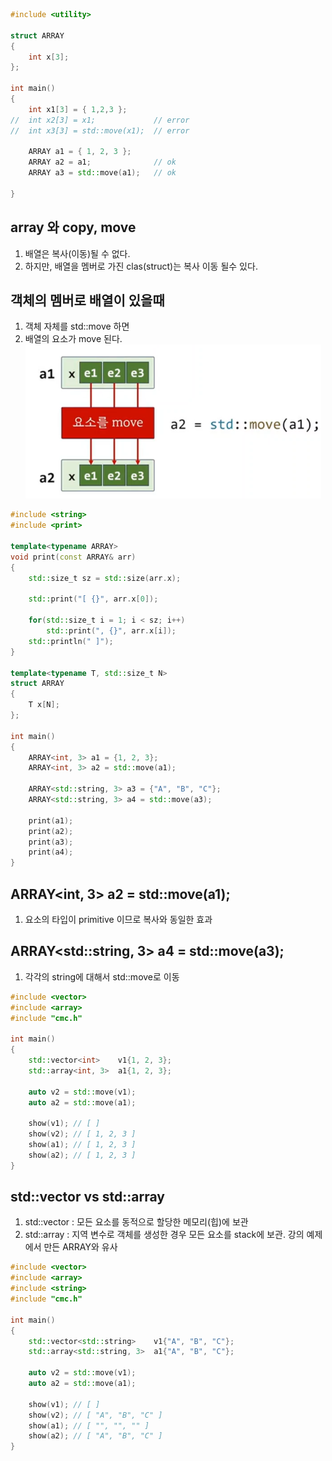 ```c++
#include <utility>

struct ARRAY
{
	int x[3];
};

int main()
{
	int x1[3] = { 1,2,3 };
//	int x2[3] = x1;				// error
//	int x3[3] = std::move(x1);	// error

	ARRAY a1 = { 1, 2, 3 };
	ARRAY a2 = a1;				// ok
	ARRAY a3 = std::move(a1);	// ok

}
```

## array 와 copy, move
1) 배열은 복사(이동)될 수 없다.
2) 하지만, 배열을 멤버로 가진 clas(struct)는 복사 이동 될수 있다.

## 객체의 멤버로 배열이 있을때
1) 객체 자체를 std::move 하면
2) 배열의 요소가 move 된다.
![](../../img/ch3-13-1.png)

```c++
#include <string>
#include <print>

template<typename ARRAY>
void print(const ARRAY& arr)
{	
	std::size_t sz = std::size(arr.x);

	std::print("[ {}", arr.x[0]);

	for(std::size_t i = 1; i < sz; i++)
		std::print(", {}", arr.x[i]);
	std::println(" ]");
}

template<typename T, std::size_t N>
struct ARRAY
{
	T x[N];
};

int main()
{
	ARRAY<int, 3> a1 = {1, 2, 3};
	ARRAY<int, 3> a2 = std::move(a1);

	ARRAY<std::string, 3> a3 = {"A", "B", "C"};
	ARRAY<std::string, 3> a4 = std::move(a3);

	print(a1);
	print(a2);
	print(a3);
	print(a4);
}
```

## ARRAY<int, 3> a2 = std::move(a1);
1) 요소의 타입이 primitive 이므로 복사와 동일한 효과

## ARRAY<std::string, 3> a4 = std::move(a3);
1) 각각의 string에 대해서 std::move로 이동


```c++
#include <vector>
#include <array>
#include "cmc.h"

int main()
{
	std::vector<int>    v1{1, 2, 3};
	std::array<int, 3>  a1{1, 2, 3};

	auto v2 = std::move(v1);
	auto a2 = std::move(a1);

	show(v1); // [ ]
	show(v2); // [ 1, 2, 3 ] 
	show(a1); // [ 1, 2, 3 ]
	show(a2); // [ 1, 2, 3 ]
}
```

## std::vector vs std::array
1) std::vector  : 모든 요소를 동적으로 할당한 메모리(힙)에 보관
2) std::array   : 지역 변수로 객체를 생성한 경우 모든 요소를 stack에 보관. 강의 예제에서 만든 ARRAY와 유사

```c++
#include <vector>
#include <array>
#include <string>
#include "cmc.h"

int main()
{
	std::vector<std::string>    v1{"A", "B", "C"};
	std::array<std::string, 3>  a1{"A", "B", "C"};

	auto v2 = std::move(v1);
	auto a2 = std::move(a1);

	show(v1); // [ ]
	show(v2); // [ "A", "B", "C" ]
	show(a1); // [ "", "", "" ]
	show(a2); // [ "A", "B", "C" ]
}
```
